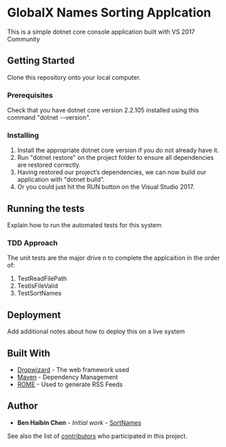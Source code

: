 # GlobalX Names Sorting Applcation

This is a simple dotnet core console application built with VS 2017 Community 

## Getting Started

Clone this repository onto your local computer.

### Prerequisites

Check that you have dotnet core version 2.2.105 installed using this command "dotnet --version".

### Installing

1. Install the appropriate dotnet core version if you do not already have it.
2. Run "dotnet restore" on the project folder to ensure all dependencies are restored correctly.
3. Having restored our project’s dependencies, we can now build our application with "dotnet build".
4. Or you could just hit the RUN button on the Visual Studio 2017.

## Running the tests

Explain how to run the automated tests for this system

### TDD Approach

The unit tests are the major drive n to complete the applcaition in the order of:

1. TestReadFilePath
2. TestIsFileValid
3. TestSortNames

## Deployment

Add additional notes about how to deploy this on a live system

## Built With

* [Dropwizard](http://www.dropwizard.io/1.0.2/docs/) - The web framework used
* [Maven](https://maven.apache.org/) - Dependency Management
* [ROME](https://rometools.github.io/rome/) - Used to generate RSS Feeds

## Author

* **Ben Haibin Chen** - *Initial work* - [SortNames](https://github.com/benhaibinchen/globalx)

See also the list of [contributors](https://github.com/your/project/contributors) who participated in this project.

